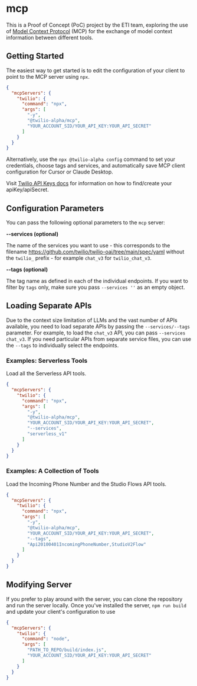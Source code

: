 # mcp

This is a Proof of Concept (PoC) project by the ETI team, exploring the use of [Model Context Protocol](https://modelcontextprotocol.io/) (MCP) for the exchange of model context information between different tools.

## Getting Started

The easiest way to get started is to edit the configuration of your client to point to the MCP server using `npx`.

```json
{
  "mcpServers": {
    "twilio": {
      "command": "npx",
      "args": [
        "-y", 
        "@twilio-alpha/mcp",
        "YOUR_ACCOUNT_SID/YOUR_API_KEY:YOUR_API_SECRET"
      ]
    }
  }
}
```

Alternatively, use the `npx @twilio-alpha config` command to set your credentials, choose tags and services, and automatically save MCP client configuration for Cursor or Claude Desktop.

Visit [Twilio API Keys docs](https://www.twilio.com/docs/iam/api-keys) for information on how to find/create your apiKey/apiSecret.

## Configuration Parameters

You can pass the following optional parameters to the `mcp` server:

**--services (optional)** 

The name of the services you want to use - this corresponds to the filename https://github.com/twilio/twilio-oai/tree/main/spec/yaml without the `twilio_` prefix - for example `chat_v3` for `twilio_chat_v3`.

**--tags (optional)**

The tag name as defined in each of the individual endpoints. If you want to filter by `tags` only, make sure you pass `--services ''` as an empty object.

## Loading Separate APIs

Due to the context size limitation of LLMs and the vast number of APIs available, you need to load separate APIs by passing the `--services/--tags` parameter. For example, to load the `chat_v3` API, you can pass `--services chat_v3`. If you need particular APIs from separate service files, you can use the `--tags` to individually select the endpoints. 

### Examples: Serverless Tools

Load all the Serverless API tools.

```json
{
  "mcpServers": {
    "twilio": {
      "command": "npx",
      "args": [
        "-y", 
        "@twilio-alpha/mcp",
        "YOUR_ACCOUNT_SID/YOUR_API_KEY:YOUR_API_SECRET",
        "--services",
        "serverless_v1"
      ]
    }
  }
}
```

### Examples: A Collection of Tools

Load the Incoming Phone Number and the Studio Flows API tools.

```json
{
  "mcpServers": {
    "twilio": {
      "command": "npx",
      "args": [
        "-y", 
        "@twilio-alpha/mcp",
        "YOUR_ACCOUNT_SID/YOUR_API_KEY:YOUR_API_SECRET",
        "--tags",
        "Api20100401IncomingPhoneNumber,StudioV2Flow"
      ]
    }
  }
}
```

## Modifying Server

If you prefer to play around with the server, you can clone the repository and run the server locally. Once you've installed the server, `npm run build` and update your client's configuration to use

```json
{
  "mcpServers": {
    "twilio": {
      "command": "node",
      "args": [
        "PATH_TO_REPO/build/index.js",
        "YOUR_ACCOUNT_SID/YOUR_API_KEY:YOUR_API_SECRET"
      ]
    }
  }
}
```